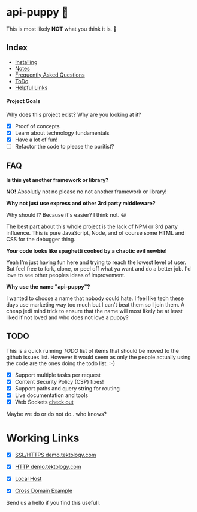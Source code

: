 # api-puppy :dog:

This is most likely **NOT** what you think it is. :thinking:

## Index 
- [Installing](Notes/installing.md) 
- [Notes](Notes) 
- [Frequently Asked Questions](#faq) 
- [ToDo](#todo) 
- [Helpful Links](Notes/links.md)


#### Project Goals
Why does this project exist? Why are you looking at it?

- [x] Proof of concepts  
- [x] Learn about technology fundamentals
- [x] Have a lot of fun!
- [ ] Refactor the code to please the puritist?

## FAQ
**Is this yet another framework or library?**

**NO!** Absolutly not no please no not another framework or library!

**Why not just use express and other 3rd party middleware?**

Why should I? Because it's easier? I think not. :smiley:

The best part about this whole project is the lack of NPM or 3rd party 
influence. This is pure JavaScript, Node, and of course some HTML and 
CSS for the debugger thing. 

**Your code looks like spaghetti cooked by a chaotic evil newbie!**

Yeah I'm just having fun here and trying to reach the lowest level of user.
But feel free to fork, clone, or peel off what ya want and do a better job. I'd 
love to see other peoples ideas of improvement. 

**Why use the name "api-puppy"?**

I wanted to choose a name that nobody could hate. I feel like tech these days use 
marketing way too much but I can't beat them so I join them. A cheap jedi mind 
trick to ensure that the name will most likely be at least liked if not loved and 
who does not love a puppy?




## TODO
This is a quick running *TODO* list of items that should be moved to the github issues list. 
However it would seem as only the people actually using the code are the ones doing the 
todo list. :-)

- [x] Support multiple tasks per request  
- [x] Content Security Policy (CSP) fixes!
- [x] Support paths and query string for routing
- [x] Live documentation and tools
- [x] Web Sockets [check out](https://github.com/websockets/ws)

Maybe we do or do not do.. who knows?

# Working Links
- [x] [SSL/HTTPS demo.tektology.com](https://demo.tektology.com/)  
- [x] [HTTP demo.tektology.com](http://demo.tektology.com/)
- [x] [Local Host](http://0.0.0.0:9080)
- [x] [Cross Domain Example](https://www.johnrnelson.com/test/api-tek.html)

 
Send us a hello if you find this usefull. 


